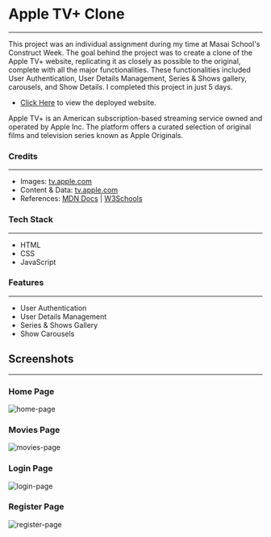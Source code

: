 # Apple TV+ Clone 
---
<p>
This project was an individual assignment during my time at Masai School's Construct Week. The goal behind the project was to create a clone of the Apple TV+ website, replicating it as closely as possible to the original, complete with all the major functionalities. These functionalities included User Authentication, User Details Management, Series & Shows gallery, carousels, and Show Details. I completed this project in just 5 days.
</p>

* [Click Here](https://static-apple-tv-clone.netlify.app/ "Apple TV+ Project") to view the deployed website.

<p>
Apple TV+ is an American subscription-based streaming service owned and operated by Apple Inc. The platform offers a curated selection of original films and television series known as Apple Originals.
</p>

### Credits
___
* Images: [tv.apple.com](https://tv.apple.com/)
* Content & Data: [tv.apple.com](https://tv.apple.com/)
* References: [MDN Docs](https://developer.mozilla.org/en-US/ ) | [W3Schools](https://www.w3schools.com/) 

### Tech Stack
___

* HTML
* CSS
* JavaScript

### Features
___
* User Authentication
* User Details Management 
* Series & Shows Gallery 
* Show Carousels

## Screenshots
___
### Home Page

![home-page](https://github.com/varun2696/pleasant-lettuce-5002/assets/110106484/be6ce301-b1b5-41f2-985e-9e936f29f1cf)

### Movies Page

![movies-page](https://github.com/varun2696/pleasant-lettuce-5002/assets/110106484/57b786eb-b78a-42a3-8e99-e74bba8d3ca8)

### Login Page

![login-page](https://github.com/varun2696/pleasant-lettuce-5002/assets/110106484/62404997-1ea5-4499-98d5-4a711b324222)

### Register Page

![register-page](https://github.com/varun2696/pleasant-lettuce-5002/assets/110106484/039955c6-6eb1-4567-893f-ac75f94109f4)
